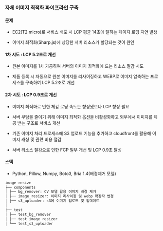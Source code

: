 ### 자체 이미지 최적화 파이프라인 구축

#### 문제

* EC2(T2 micro)로 서비스 배포 시 LCP 평균 14초에 달하는 페이지 로딩 지연 발생

* 이미지 최적화(Sharp.js)에 상당한 서버 리소스가 할당되는 것이 원인

#### 1차 시도 : LCP 5.2초로 개선

* 원본 이미지를 1차 가공하여 서버의 이미지 최적화에 드는 리소스 절감 시도

* 제품 등록 시 자동으로 원본 이미지를 리사이징하고 WEBP로 이미지 압축하는 프로세스를 구축하여 LCP 5.2초로 개선

#### 2차 시도 : LCP 0.9초로 개선

* 이미지 최적화로 인한 체감 로딩 속도는 향상됐으나 LCP 향상 필요

* 서버 부담을 줄이기 위해 이미지 최적화 옵션을 비활성화하고 외부에서 이미지를 제공 받는 구조로 서비스 개선

* 기존 이미지 처리 프로세스에 S3 업로드 기능을 추가하고 cloudfront를 활용해 이미지 캐싱 및 관련 비용 절감

* 서버 리소스 절감으로 인한 FCP 일부 개선 및 LCP 0.9초 달성



#### 스택

* Python, Pillow, Numpy, Boto3, Bria 1.4(배경제거 모델)

```md
image-resize
├── components
│ ├── bg_remover: CV 모델 활용 이미지 배경 제거
│ ├── image_resizer: 이미지 리사이징 및 webp 확장자 변경
│ ├── s3_uploader: s3에 이미지 업로드 및 업데이트
│  
├── test
│ ├── test_bg_remover
│ ├── test_image_resizer
│ └── test_s3_uploader
```
